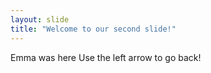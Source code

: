 ```yaml
---
layout: slide
title: "Welcome to our second slide!"
---
```

Emma was here
Use the left arrow to go back!